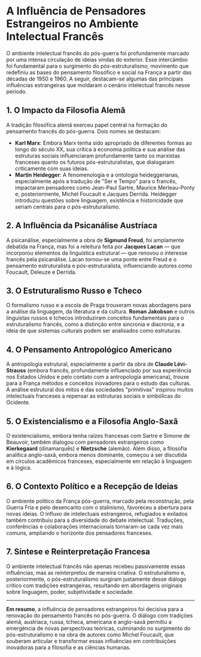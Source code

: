 
# A Influência de Pensadores Estrangeiros no Ambiente Intelectual Francês

O ambiente intelectual francês do pós-guerra foi profundamente marcado por uma intensa circulação de ideias vindas do exterior. Esse intercâmbio foi fundamental para o surgimento do pós-estruturalismo, movimento que redefiniu as bases do pensamento filosófico e social na França a partir das décadas de 1950 e 1960. A seguir, destacam-se algumas das principais influências estrangeiras que moldaram o cenário intelectual francês nesse período.

## 1. O Impacto da Filosofia Alemã

A tradição filosófica alemã exerceu papel central na formação do pensamento francês do pós-guerra. Dois nomes se destacam:

- **Karl Marx**: Embora Marx tenha sido apropriado de diferentes formas ao longo do século XX, sua crítica à economia política e sua análise das estruturas sociais influenciaram profundamente tanto os marxistas franceses quanto os futuros pós-estruturalistas, que dialogaram criticamente com suas ideias.
- **Martin Heidegger**: A fenomenologia e a ontologia heideggerianas, especialmente após a tradução de "Ser e Tempo" para o francês, impactaram pensadores como Jean-Paul Sartre, Maurice Merleau-Ponty e, posteriormente, Michel Foucault e Jacques Derrida. Heidegger introduziu questões sobre linguagem, existência e historicidade que seriam centrais para o pós-estruturalismo.

## 2. A Influência da Psicanálise Austríaca

A psicanálise, especialmente a obra de **Sigmund Freud**, foi amplamente debatida na França, mas foi a releitura feita por **Jacques Lacan** — que incorporou elementos da linguística estrutural — que renovou o interesse francês pela psicanálise. Lacan tornou-se uma ponte entre Freud e o pensamento estruturalista e pós-estruturalista, influenciando autores como Foucault, Deleuze e Derrida.

## 3. O Estruturalismo Russo e Tcheco

O formalismo russo e a escola de Praga trouxeram novas abordagens para a análise da linguagem, da literatura e da cultura. **Roman Jakobson** e outros linguistas russos e tchecos introduziram conceitos fundamentais para o estruturalismo francês, como a distinção entre sincronia e diacronia, e a ideia de que sistemas culturais podem ser analisados como estruturas.

## 4. O Pensamento Antropológico Americano

A antropologia estrutural, especialmente a partir da obra de **Claude Lévi-Strauss** (embora francês, profundamente influenciado por sua experiência nos Estados Unidos e pelo contato com a antropologia americana), trouxe para a França métodos e conceitos inovadores para o estudo das culturas. A análise estrutural dos mitos e das sociedades "primitivas" inspirou muitos intelectuais franceses a repensar as estruturas sociais e simbólicas do Ocidente.

## 5. O Existencialismo e a Filosofia Anglo-Saxã

O existencialismo, embora tenha raízes francesas com Sartre e Simone de Beauvoir, também dialogou com pensadores estrangeiros como **Kierkegaard** (dinamarquês) e **Nietzsche** (alemão). Além disso, a filosofia analítica anglo-saxã, embora menos dominante, começou a ser discutida em círculos acadêmicos franceses, especialmente em relação à linguagem e à lógica.

## 6. O Contexto Político e a Recepção de Ideias

O ambiente político da França pós-guerra, marcado pela reconstrução, pela Guerra Fria e pelo desencanto com o stalinismo, favoreceu a abertura para novas ideias. O influxo de intelectuais estrangeiros, refugiados e exilados também contribuiu para a diversidade do debate intelectual. Traduções, conferências e colaborações internacionais tornaram-se cada vez mais comuns, ampliando o horizonte dos pensadores franceses.

## 7. Síntese e Reinterpretação Francesa

O ambiente intelectual francês não apenas recebeu passivamente essas influências, mas as reinterpretou de maneira criativa. O estruturalismo e, posteriormente, o pós-estruturalismo surgiram justamente desse diálogo crítico com tradições estrangeiras, resultando em abordagens originais sobre linguagem, poder, subjetividade e sociedade.

___

**Em resumo**, a influência de pensadores estrangeiros foi decisiva para a renovação do pensamento francês no pós-guerra. O diálogo com tradições alemã, austríaca, russa, tcheca, americana e anglo-saxã permitiu a emergência de novas perspectivas teóricas, culminando no surgimento do pós-estruturalismo e na obra de autores como Michel Foucault, que souberam articular e transformar essas influências em contribuições inovadoras para a filosofia e as ciências humanas.
```
